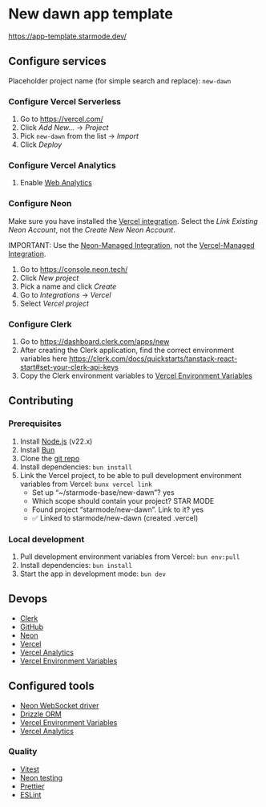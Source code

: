 # New dawn app template

https://app-template.starmode.dev/

## Configure services

Placeholder project name (for simple search and replace): `new-dawn`

### Configure Vercel Serverless

1. Go to https://vercel.com/
1. Click _Add New..._ → _Project_
1. Pick `new-dawn` from the list → _Import_
1. Click _Deploy_

### Configure Vercel Analytics

1. Enable [Web Analytics](https://vercel.com/starmode/new-dawn/analytics)

### Configure Neon

Make sure you have installed the [Vercel integration](https://vercel.com/marketplace/neon). Select the _Link Existing Neon Account_, not the _Create New Neon Account_.

IMPORTANT: Use the [Neon-Managed Integration](https://neon.com/docs/guides/neon-managed-vercel-integration), not the [Vercel-Managed Integration](https://neon.com/docs/guides/vercel-managed-integration).

1. Go to https://console.neon.tech/
1. Click _New project_
1. Pick a name and click _Create_
1. Go to _Integrations_ → _Vercel_
1. Select _Vercel project_

### Configure Clerk

1. Go to https://dashboard.clerk.com/apps/new
1. After creating the Clerk application, find the correct environment variables here https://clerk.com/docs/quickstarts/tanstack-react-start#set-your-clerk-api-keys
1. Copy the Clerk environment variables to [Vercel Environment Variables](https://vercel.com/starmode/new-dawn/settings/environment-variables)

## Contributing

### Prerequisites

1. Install [Node.js](https://nodejs.org/) (v22.x)
1. Install [Bun](https://bun.sh/)
1. Clone the [git repo](https://github.com/starmode-base/new-dawn)
1. Install dependencies: `bun install`
1. Link the Vercel project, to be able to pull development environment variables from Vercel: `bunx vercel link`
   - Set up “~/starmode-base/new-dawn”? yes
   - Which scope should contain your project? STAR MODE
   - Found project “starmode/new-dawn”. Link to it? yes
   - ✅ Linked to starmode/new-dawn (created .vercel)

### Local development

1. Pull development environment variables from Vercel: `bun env:pull`
1. Install dependencies: `bun install`
1. Start the app in development mode: `bun dev`

## Devops

- [Clerk](https://dashboard.clerk.com/apps/)
- [GitHub](https://github.com/starmode-base/new-dawn)
- [Neon](https://console.neon.tech/app/projects/calm-forest-40252170)
- [Vercel](https://vercel.com/starmode/new-dawn)
- [Vercel Analytics](https://vercel.com/starmode/new-dawn/analytics)
- [Vercel Environment Variables](https://vercel.com/starmode/new-dawn/settings/environment-variables)

## Configured tools

- [Neon WebSocket driver](https://www.npmjs.com/package/@neondatabase/serverless)
- [Drizzle ORM](https://orm.drizzle.team/)
- [Vercel Environment Variables](https://vercel.com/docs/environment-variables)
- [Vercel Analytics](https://vercel.com/docs/analytics)

### Quality

- [Vitest](https://vitest.dev/)
- [Neon testing](https://www.npmjs.com/package/neon-testing)
- [Prettier](https://prettier.io/)
- [ESLint](https://eslint.org/)
